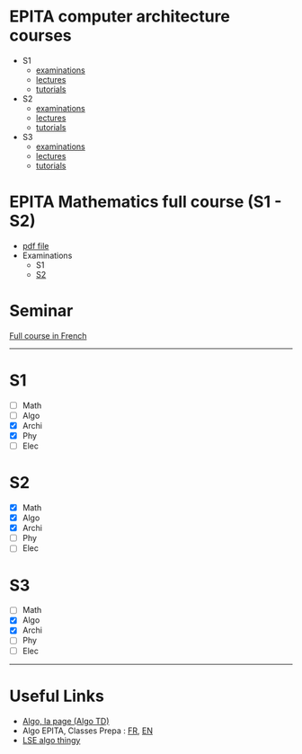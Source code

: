   # EPITA computer architecture courses

- S1
  - [examinations](https://github.com/BUYMERCIER/computer-architecture-courses/tree/master/S1/examinations)
  - [lectures](https://github.com/BUYMERCIER/computer-architecture-courses/tree/master/S1/lectures)
  - [tutorials](https://github.com/BUYMERCIER/computer-architecture-courses/tree/master/S1/tutorials)
- S2
  - [examinations](https://github.com/BUYMERCIER/computer-architecture-courses/tree/master/S2/examinations)
  - [lectures](https://github.com/BUYMERCIER/computer-architecture-courses/tree/master/S2/lectures)
  - [tutorials](https://github.com/BUYMERCIER/computer-architecture-courses/tree/master/S2/tutorials)
- S3
  - [examinations](https://github.com/BUYMERCIER/computer-architecture-courses/tree/master/S3/examinations)
  - [lectures](https://github.com/BUYMERCIER/computer-architecture-courses/tree/master/S3/lectures)
  - [tutorials](https://github.com/BUYMERCIER/computer-architecture-courses/tree/master/S3/tutorials)

# EPITA Mathematics full course (S1 - S2)
- [pdf file](http://buymercier.free.fr/mathcourse.pdf)
- Examinations
  - S1
  - [S2](http://buymercier.free.fr/epita/finals_math/2016.pdf)


# Seminar

[Full course in French](https://www.lrde.epita.fr/~akim/thlr/lecture-notes/theorie-des-langages-rationnels.pdf)

***

# S1
  - [ ] Math
  - [ ] Algo
  - [x] Archi
  - [x] Phy
  - [ ] Elec

# S2
  - [x] Math
  - [x] Algo
  - [x] Archi
  - [ ] Phy
  - [ ] Elec

# S3
  - [ ] Math
  - [x] Algo
  - [x] Archi
  - [ ] Phy
  - [ ] Elec

***

# Useful Links

- [Algo, la page (Algo TD)](https://algo-td.infoprepa.epita.fr/)
- Algo EPITA, Classes Prepa : [FR](https://algo.infoprepa.epita.fr/), [EN](https://algo.infoprepa.epita.fr//english/)
- [LSE algo thingy](https://wiki-prog.infoprepa.epita.fr/index.php/EPITA:Programmation#Lectures)

